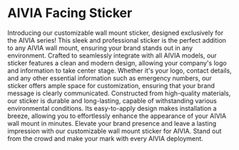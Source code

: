 # AIVIA Facing Sticker

Introducing our customizable wall mount sticker, designed exclusively for the AIVIA series! This sleek and professional sticker is the perfect addition to any AIVIA wall mount, ensuring your brand stands out in any environment. Crafted to seamlessly integrate with all AIVIA models, our sticker features a clean and modern design, allowing your company's logo and information to take center stage. Whether it's your logo, contact details, and any other essential information such as emergency numbers, our sticker offers ample space for customization, ensuring that your brand message is clearly communicated. Constructed from high-quality materials, our sticker is durable and long-lasting, capable of withstanding various environmental conditions. Its easy-to-apply design makes installation a breeze, allowing you to effortlessly enhance the appearance of your AIVIA wall mount in minutes. Elevate your brand presence and leave a lasting impression with our customizable wall mount sticker for AIVIA. Stand out from the crowd and make your mark with every AIVIA deployment.
